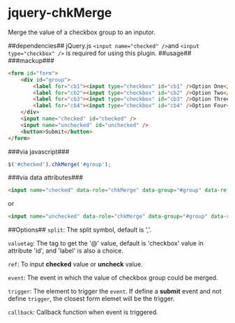 jquery-chkMerge
===============

Merge the value of a checkbox group to an inputor.

##dependencies##
jQuery.js
``<input name="checked" />``and ``<input type="checkbox" />`` is required for using this plugin.
##usage##
###mackup###
```html
<form id="form">
    <div id="group">
        <label for="cb1"><input type="checkbox" id="cb1" />Option One</label>
        <label for="cb2"><input type="checkbox" id="cb2" />Option Two</label>
        <label for="cb3"><input type="checkbox" id="cb3" />Option Three</label>
        <label for="cb4"><input type="checkbox" id="cb4" />Option Four</label>
    </div>
    <input name="checked" id="checked" />
    <input name="unchecked" id="unchecked" />
    <button>Submit</button>
</form>
```
###via javascript###
```javascript
$('#checked').chkMerge('#group');
```
###via data attributes###
```html
<input name="checked" data-role="chkMerge" data-group="#group" data-ref="checked"/>
```
or
```html
<input name="unchecked" data-role="chkMerge" data-group="#group" data-ref="unchecked"/>
```
##Options##
```split```: The split symbol, default is ','.

```valuetag```: The tag to get the '@' value, default is 'checkbox' value in attribute 'id', and 'label' is also a choice.

```ref```: To input **checked** value or **uncheck** value.

```event```: The event in which the value of checkbox group could be merged. 

```trigger```: The element to trigger the ```event```. If define a **submit** event and not define ```trigger```, the closest form elemet will be the trigger.

```callback```: Callback function when event is triggered.
